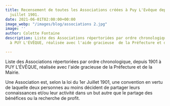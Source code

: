 ```yaml
---
title: Recensement de toutes les Associations créées à Puy L'Evêque depuis le 1er
  juillet 1901.
date: 2021-06-01T02:00:00+00:00
image_webp: "/images/blog/associations 2.jpg"
image: ''
author: Colette Fontaine
description: Liste des Associations répertoriées par ordre chronologique, depuis 1901
  à PUY L'ÉVÊQUE, réalisée avec l'aide gracieuse  de la Préfecture et de la Mairie.

---
```

Liste des Associations répertoriées par ordre chronologique, depuis 1901 à PUY L'ÉVÊQUE, réalisée avec l'aide gracieuse  de la Préfecture et de la Mairie.

Une Association est, selon la loi du 1er Juillet 1901, une convention en vertu de laquelle deux personnes au moins décident de partager leurs connaissances et/ou leur activité dans un but autre que le partage des bénéfices ou la recherche de profit.